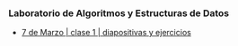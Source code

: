 ### Laboratorio de Algoritmos y Estructuras de Datos

- [7 de Marzo | clase 1 | diapositivas y ejercicios](https://github.com/nadianoe/nadianoe.github.io/blob/master/laboratorio4to/Clase%201_%20Introducción%20al%20Laboratorio.pdf)
